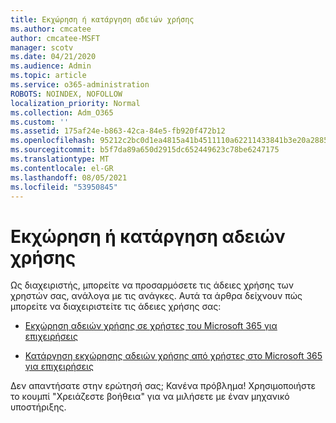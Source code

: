 ```yaml
---
title: Εκχώρηση ή κατάργηση αδειών χρήσης
ms.author: cmcatee
author: cmcatee-MSFT
manager: scotv
ms.date: 04/21/2020
ms.audience: Admin
ms.topic: article
ms.service: o365-administration
ROBOTS: NOINDEX, NOFOLLOW
localization_priority: Normal
ms.collection: Adm_O365
ms.custom: ''
ms.assetid: 175af24e-b863-42ca-84e5-fb920f472b12
ms.openlocfilehash: 95212c2bc0d1ea4815a41b4511110a62211433841b3e20a28856773a3d42884d
ms.sourcegitcommit: b5f7da89a650d2915dc652449623c78be6247175
ms.translationtype: MT
ms.contentlocale: el-GR
ms.lasthandoff: 08/05/2021
ms.locfileid: "53950845"
---
```

# <a name="assign-or-remove-user-licenses"></a>Εκχώρηση ή κατάργηση αδειών χρήσης

Ως διαχειριστής, μπορείτε να προσαρμόσετε τις άδειες χρήσης των χρηστών σας, ανάλογα με τις ανάγκες. Αυτά τα άρθρα δείχνουν πώς μπορείτε να διαχειριστείτε τις άδειες χρήσης σας:
  
- [Εκχώρηση αδειών χρήσης σε χρήστες του Microsoft 365 για επιχειρήσεις](https://docs.microsoft.com/azure/active-directory/fundamentals/license-users-groups?context=azure/active-directory/users-groups-roles/context/ugr-context)

- [Κατάργηση εκχώρησης αδειών χρήσης από χρήστες στο Microsoft 365 για επιχειρήσεις](https://docs.microsoft.com/azure/active-directory/fundamentals/license-users-groups?context=azure/active-directory/users-groups-roles/context/ugr-context#remove-a-license)

Δεν απαντήσατε στην ερώτησή σας; Κανένα πρόβλημα! Χρησιμοποιήστε το κουμπί "Χρειάζεστε βοήθεια" για να μιλήσετε με έναν μηχανικό υποστήριξης.